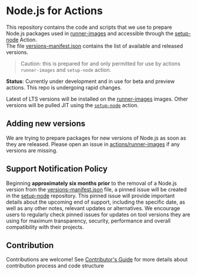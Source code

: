 # Node.js for Actions
This repository contains the code and scripts that we use to prepare Node.js packages used in [runner-images](https://github.com/actions/runner-images) and accessible through the [setup-node](https://github.com/actions/setup-node) Action.  
The file [versions-manifest.json](./versions-manifest.json) contains the list of available and released versions.  

> Caution: this is prepared for and only permitted for use by actions `runner-images` and `setup-node` action.

**Status**: Currently under development and in use for beta and preview actions.  This repo is undergoing rapid changes.

Latest of LTS versions will be installed on the [runner-images](https://github.com/actions/runner-images) images. Other versions will be pulled JIT using the [`setup-node`](https://github.com/actions/setup-node) action.

## Adding new versions
We are trying to prepare packages for new versions of Node.js as soon as they are released. Please open an issue in [actions/runner-images](https://github.com/actions/runner-images) if any versions are missing.

## Support Notification Policy
Beginning **approximately six months prior** to the removal of a Node.js version from the [versions-manifest.json](https://github.com/actions/node-versions/blob/main/versions-manifest.json) file, a pinned issue will be created in the [setup-node](https://github.com/actions/setup-node) repository. This pinned issue will provide important details about the upcoming end of support, including the specific date, as well as any other notes, relevant updates or alternatives. We encourage users to regularly check pinned issues for updates on tool versions they are using for maximum transparency, security, performance and overall compatibility with their projects.

## Contribution
Contributions are welcome! See [Contributor's Guide](./CONTRIBUTING.md) for more details about contribution process and code structure
